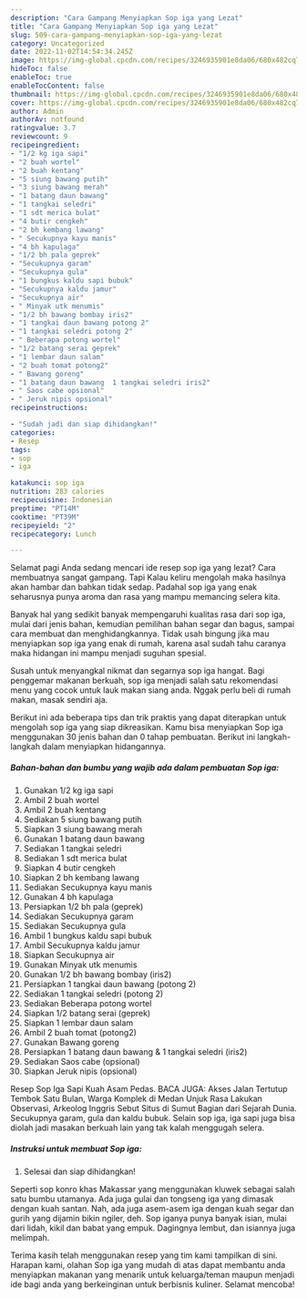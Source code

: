 ```yaml
---
description: "Cara Gampang Menyiapkan Sop iga yang Lezat"
title: "Cara Gampang Menyiapkan Sop iga yang Lezat"
slug: 509-cara-gampang-menyiapkan-sop-iga-yang-lezat
category: Uncategorized
date: 2022-11-02T14:54:34.245Z
image: https://img-global.cpcdn.com/recipes/3246935901e8da06/680x482cq70/sop-iga-foto-resep-utama.jpg
hideToc: false
enableToc: true
enableTocContent: false
thumbnail: https://img-global.cpcdn.com/recipes/3246935901e8da06/680x482cq70/sop-iga-foto-resep-utama.jpg
cover: https://img-global.cpcdn.com/recipes/3246935901e8da06/680x482cq70/sop-iga-foto-resep-utama.jpg
author: Admin
authorAv: notfound
ratingvalue: 3.7
reviewcount: 9
recipeingredient:
- "1/2 kg iga sapi"
- "2 buah wortel"
- "2 buah kentang"
- "5 siung bawang putih"
- "3 siung bawang merah"
- "1 batang daun bawang"
- "1 tangkai seledri"
- "1 sdt merica bulat"
- "4 butir cengkeh"
- "2 bh kembang lawang"
- " Secukupnya kayu manis"
- "4 bh kapulaga"
- "1/2 bh pala geprek"
- "Secukupnya garam"
- "Secukupnya gula"
- "1 bungkus kaldu sapi bubuk"
- "Secukupnya kaldu jamur"
- "Secukupnya air"
- " Minyak utk menumis"
- "1/2 bh bawang bombay iris2"
- "1 tangkai daun bawang potong 2"
- "1 tangkai seledri potong 2"
- " Beberapa potong wortel"
- "1/2 batang serai geprek"
- "1 lembar daun salam"
- "2 buah tomat potong2"
- " Bawang goreng"
- "1 batang daun bawang  1 tangkai seledri iris2"
- " Saos cabe opsional"
- " Jeruk nipis opsional"
recipeinstructions:

- "Sudah jadi dan siap dihidangkan!"
categories:
- Resep
tags:
- sop
- iga

katakunci: sop iga 
nutrition: 283 calories
recipecuisine: Indonesian
preptime: "PT14M"
cooktime: "PT39M"
recipeyield: "2"
recipecategory: Lunch

---
```



Selamat pagi Anda sedang mencari ide resep sop iga yang lezat? Cara membuatnya sangat gampang. Tapi Kalau keliru mengolah maka hasilnya akan hambar dan bahkan tidak sedap. Padahal sop iga yang enak seharusnya punya aroma dan rasa yang mampu memancing selera kita.


Banyak hal yang sedikit banyak mempengaruhi kualitas rasa dari sop iga, mulai dari jenis bahan, kemudian pemilihan bahan segar dan bagus, sampai cara membuat dan menghidangkannya. Tidak usah bingung jika mau menyiapkan sop iga yang enak di rumah, karena asal sudah tahu caranya maka hidangan ini mampu menjadi suguhan spesial.

Susah untuk menyangkal nikmat dan segarnya sop iga hangat. Bagi penggemar makanan berkuah, sop iga menjadi salah satu rekomendasi menu yang cocok untuk lauk makan siang anda. Nggak perlu beli di rumah makan, masak sendiri aja.


Berikut ini ada beberapa tips dan trik praktis yang dapat diterapkan untuk mengolah sop iga yang siap dikreasikan. Kamu bisa menyiapkan Sop iga menggunakan 30 jenis bahan dan 0 tahap pembuatan. Berikut ini langkah-langkah dalam menyiapkan hidangannya.

<!--inarticleads1-->

##### Bahan-bahan dan bumbu yang wajib ada dalam pembuatan Sop iga:

1. Gunakan 1/2 kg iga sapi
1. Ambil 2 buah wortel
1. Ambil 2 buah kentang
1. Sediakan 5 siung bawang putih
1. Siapkan 3 siung bawang merah
1. Gunakan 1 batang daun bawang
1. Sediakan 1 tangkai seledri
1. Sediakan 1 sdt merica bulat
1. Siapkan 4 butir cengkeh
1. Siapkan 2 bh kembang lawang
1. Sediakan  Secukupnya kayu manis
1. Gunakan 4 bh kapulaga
1. Persiapkan 1/2 bh pala (geprek)
1. Sediakan Secukupnya garam
1. Sediakan Secukupnya gula
1. Ambil 1 bungkus kaldu sapi bubuk
1. Ambil Secukupnya kaldu jamur
1. Siapkan Secukupnya air
1. Gunakan  Minyak utk menumis
1. Gunakan 1/2 bh bawang bombay (iris2)
1. Persiapkan 1 tangkai daun bawang (potong 2)
1. Sediakan 1 tangkai seledri (potong 2)
1. Sediakan  Beberapa potong wortel
1. Siapkan 1/2 batang serai (geprek)
1. Siapkan 1 lembar daun salam
1. Ambil 2 buah tomat (potong2)
1. Gunakan  Bawang goreng
1. Persiapkan 1 batang daun bawang &amp; 1 tangkai seledri (iris2)
1. Sediakan  Saos cabe (opsional)
1. Siapkan  Jeruk nipis (opsional)


Resep Sop Iga Sapi Kuah Asam Pedas. BACA JUGA: Akses Jalan Tertutup Tembok Satu Bulan, Warga Komplek di Medan Unjuk Rasa Lakukan Observasi, Arkeolog Inggris Sebut Situs di Sumut Bagian dari Sejarah Dunia. Secukupnya garam, gula dan kaldu bubuk. Selain sop iga, iga sapi juga bisa diolah jadi masakan berkuah lain yang tak kalah menggugah selera. 

<!--inarticleads2-->

##### Instruksi untuk membuat Sop iga:


1. Selesai dan siap dihidangkan!

Seperti sop konro khas Makassar yang menggunakan kluwek sebagai salah satu bumbu utamanya. Ada juga gulai dan tongseng iga yang dimasak dengan kuah santan. Nah, ada juga asem-asem iga dengan kuah segar dan gurih yang dijamin bikin ngiler, deh. Sop iganya punya banyak isian, mulai dari lidah, kikil dan babat yang empuk. Dagingnya lembut, dan isiannya juga melimpah. 

Terima kasih telah menggunakan resep yang tim kami tampilkan di sini. Harapan kami, olahan Sop iga yang mudah di atas dapat membantu anda menyiapkan makanan yang menarik untuk keluarga/teman maupun menjadi ide bagi anda yang berkeinginan untuk berbisnis kuliner. Selamat mencoba!
